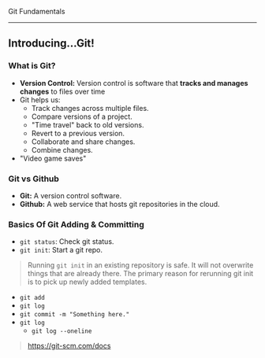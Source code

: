 Git Fundamentals

---

## Introducing...Git!

### What is Git?

- **Version Control:** Version control is software that **tracks and manages changes** to files over time
- Git helps us:
  - Track changes across multiple files.
  - Compare versions of a project.
  - "Time travel" back to old versions.
  - Revert to a previous version.
  - Collaborate and share changes.
  - Combine changes.
- "Video game saves"

### Git vs Github

- **Git:** A version control software.
- **Github:** A web service that hosts git repositories in the cloud.

### Basics Of Git Adding & Committing

- `git status`: Check git status.
- `git init`: Start a git repo.
> Running `git init` in an existing repository is safe. It will not overwrite things that are already there. The primary reason for rerunning git init is to pick up newly added templates.

- `git add`
- `git log`
- `git commit -m "Something here."`
- `git log`
  - `git log --oneline`

> https://git-scm.com/docs

